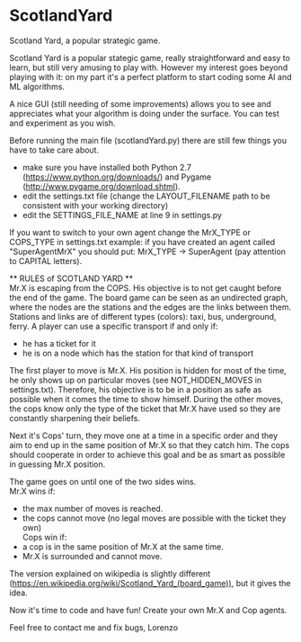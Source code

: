 # ScotlandYard
Scotland Yard, a popular strategic game.

Scotland Yard is a popular stategic game, really straightforward and easy to learn, but still very amusing to play with. However my interest goes beyond playing with it: on my part it's a perfect platform to start coding some AI and ML algorithms.

A nice GUI (still needing of some improvements) allows you to see and appreciates what your algorithm is doing under the surface. You can test and experiment as you wish.

Before running the main file (scotlandYard.py) there are still few things you have to take care about.
- make sure you have installed both Python 2.7 (https://www.python.org/downloads/) and Pygame (http://www.pygame.org/download.shtml).
- edit the settings.txt file (change the LAYOUT_FILENAME path to be consistent with your working directory)
- edit the SETTINGS_FILE_NAME at line 9 in settings.py

If you want to switch to your own agent change the MrX_TYPE or COPS_TYPE in settings.txt
example: if you have created an agent called "SuperAgentMrX" you should put: MrX_TYPE -> SuperAgent (pay attention to CAPITAL letters). 

** RULES of SCOTLAND YARD **                                                                                                            
Mr.X is escaping from the COPS. His objective is to not get caught before the end of the game. 
The board game can be seen as an undirected graph, where the nodes are the stations and the edges are the links between them. Stations and links are of different types (colors): taxi, bus, underground, ferry. 
A player can use a specific transport if and only if:
- he has a ticket for it
- he is on a node which has the station for that kind of transport

The first player to move is Mr.X. His position is hidden for most of the time, he only shows up on particular moves (see NOT_HIDDEN_MOVES in settings.txt). Therefore, his objective is to be in a position as safe as possible when it comes the time to show himself. During the other moves, the cops know only the type of the ticket that Mr.X have used so they are constantly sharpening their beliefs.

Next it's Cops' turn, they move one at a time in a specific order and they aim to end up in the same position of Mr.X so that they catch him. The cops should cooperate in order to achieve this goal and be as smart as possible in guessing Mr.X position.

The game goes on until one of the two sides wins.                                                                                      
Mr.X wins if:
  - the max number of moves is reached.
  - the cops cannot move (no legal moves are possible with the ticket they own)                                                        
Cops win if:
  - a cop is in the same position of Mr.X at the same time.
  - Mr.X is surrounded and cannot move.

The version explained on wikipedia is slightly different (https://en.wikipedia.org/wiki/Scotland_Yard_(board_game)), but it gives the idea.

Now it's time to code and have fun! Create your own Mr.X and Cop agents. 

Feel free to contact me and fix bugs,
Lorenzo
